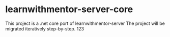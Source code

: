 # learnwithmentor-server-core

This project is a .net core port of learnwithmentor-server
The project will be migrated iteratively step-by-step.
123
